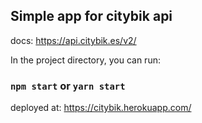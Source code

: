 ## Simple app for citybik api

docs: https://api.citybik.es/v2/

In the project directory, you can run:

### `npm start` or `yarn start`

deployed at: https://citybik.herokuapp.com/

